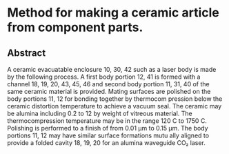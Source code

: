 # Method for making a ceramic article from component parts.

## Abstract
A ceramic evacuatable enclosure 10, 30, 42 such as a laser body is made by the following process. A first body portion 12, 41 is formed with a channel 18, 19, 20, 43, 45, 46 and second body portion 11, 31, 40 of the same ceramic material is provided. Mating surfaces are polished on the body portions 11, 12 for bonding together by thermocom pression below the ceramic distortion temperature to achieve a vacuum seal. The ceramic may be alumina including 0.2 to 12 by weight of vitreous material. The thermocompression temperature may be in the range 120 C to 1750 C. Polishing is performed to a finish of from 0.01 µm to 0.15 µm. The body portions 11, 12 may have similar surface formations mutu ally aligned to provide a folded cavity 18, 19, 20 for an alumina waveguide CO₂ laser.